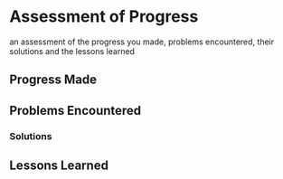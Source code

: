 # Assessment of Progress
an assessment of the progress you made, problems encountered, their solutions and the lessons learned

## Progress Made

## Problems Encountered

### Solutions

## Lessons Learned


